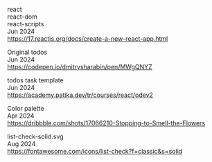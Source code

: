 react
<br>react-dom
<br>react-scripts
<br>Jun 2024
<br><https://17.reactjs.org/docs/create-a-new-react-app.html>

Original todos
<br>Jun 2024
<br><https://codepen.io/dmitrysharabin/pen/MWgQNYZ>

todos task template
<br>Jun 2024
<br><https://academy.patika.dev/tr/courses/react/odev2>

Color palette
<br>Apr 2024
<br><https://dribbble.com/shots/17066210-Stopping-to-Smell-the-Flowers>

list-check-solid.svg
<br>Aug 2024
<br><https://fontawesome.com/icons/list-check?f=classic&s=solid>
